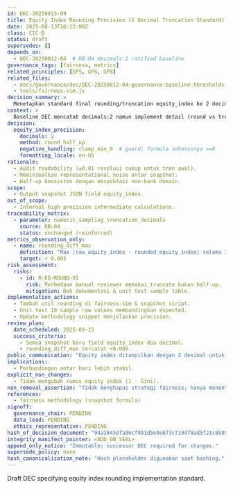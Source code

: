 ```yaml
---
id: DEC-20250813-09
title: Equity Index Rounding Precision (2 Decimal Truncation Standard)
date: 2025-08-13T16:12:00Z
class: CIC-B
status: draft
supersedes: []
depends_on:
  - DEC-20250812-04  # DB-04 decimals:2 ratified baseline
governance_tags: [fairness, metrics]
related_principles: [GP5, GP6, GP8]
related_files:
  - docs/governance/dec/DEC-20250812-04-governance-baseline-thresholds.md
  - tools/fairness-sim.js
decision_summary: >
  Menetapkan standard final rounding/truncation equity_index ke 2 decimal places (round half-up) sebelum persist & publikasi untuk konsistensi & menghindari false precision.
context: >
  Baseline DEC mencatat decimals:2 namun implement detail (round vs truncate) perlu eksplisit guna mencegah drift & mismatch audit manual.
decision:
  equity_index_precision:
    decimals: 2
    method: round_half_up
    negative_handling: clamp_min_0  # guard; formula seharusnya >=0
    formatting_locale: en-US
rationale:
  - Audit readability (±0.01 resolusi cukup untuk tren awal).
  - Meminimalkan representational noise antar snapshot.
  - Half-up konsisten dengan ekspektasi non-bank domain.
scope:
  - Output snapshot JSON field equity_index.
out_of_scope:
  - Internal high precision intermediate calculations.
traceability_matrix:
  - parameter: numeric_sampling_truncation_decimals
    source: DB-04
    status: unchanged (reinforced)
metrics_observation_only:
  - name: rounding_diff_max
    definition: "Max |raw_equity_index - rounded_equity_index| selama 30 hari"
    target: < 0.005
risk_assessment:
  risks:
    - id: R-EQ-ROUND-01
      risk: Perbedaan manual reviewer memakai truncate bukan half-up.
      mitigation: Dok dokumentasi & unit test sample table.
implementation_actions:
  - Tambah util rounding di fairness-sim & snapshot script.
  - Unit test 10 sample raw values membandingkan expected.
  - Update methodology snippet menjelaskan precision.
review_plan:
  date_scheduled: 2025-09-15
  success_criteria:
    - Semua snapshot baru field equity_index dua decimal.
    - rounding_diff_max tercatat <0.005.
public_communication: "Equity index ditampilkan dengan 2 desimal untuk konsistensi; perhitungan internal memakai presisi lebih tinggi."
implications:
  - Perbandingan antar hari lebih stabil.
explicit_non_changes:
  - Tidak mengubah rumus equity index (1 - Gini). 
non_removal_assertion: "Tidak menghapus strategi fairness; hanya menentukan representasi output."
references:
  - fairness methodology (snapshot formula)
signoff:
  governance_chair: PENDING
  data_lead: PENDING
  ethics_representative: PENDING
hash_of_decision_document: "94a2843dfa86cf991d5e8e673c719470ad5f21c6b8995e6f09a9f9d440ad06ca"
integrity_manifest_pointer: <ADD_ON_SEAL>
append_only_notice: "Immutable; successor DEC required for changes."
supersede_policy: none
hash_canonicalization_note: "Hash placeholder digunakan saat hashing."
---
```


Draft DEC specifying equity index rounding implementation standard.
